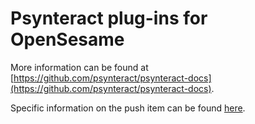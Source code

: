 # Psynteract plug-ins for OpenSesame

More information can be found at [https://github.com/psynteract/psynteract-docs](https://github.com/psynteract/psynteract-docs).

Specific information on the push item can be found [here](https://github.com/psynteract/psynteract-docs/blob/master/usage-push.md).